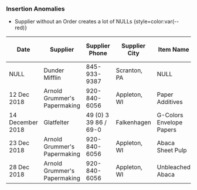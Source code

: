 ### Insertion Anomalies

* Supplier without an Order creates a lot of NULLs {style=color:var(--red)}

<div class="tiny">

<table>
<thead>
<tr>
<th>Date</th>
<th>Supplier</th>
<th>Supplier Phone</th>
<th>Supplier City</th>
<th>Item Name</th>
<th>Item Amount</th>
<th>Item Unit</th>
<th>Item Unit Cost</th>
<th>Item Total Cost</th>
<th>Shipping Status</th>
</tr>
</thead>
<tbody>
<tr class="background-red">
<td>NULL</td>
<td>Dunder Mifflin</td>
<td>845-933-9387</td>
<td>Scranton, PA</td>
<td>NULL</td>
<td>NULL</td>
<td>NULL</td>
<td>NULL</td>
<td>NULL</td>
<td>NULL</td>
</tr>
<tr>
<td>12 Dec 2018</td>
<td>Arnold Grummer's Papermaking</td>
<td>920-840-6056</td>
<td>Appleton, WI</td>
<td>Paper Additives</td>
<td>10</td>
<td>lbs</td>
<td>$3.85</td>
<td>$38.50</td>
<td>Delivered</td>
</tr>
<tr>
<td>14 December 2018</td>
<td>Glatfelter</td>
<td>49 (0) 3 39 86 / 69-0</td>
<td>Falkenhagen</td>
<td>G-Colors Envelope Papers</td>
<td>2000</td>
<td>lbs</td>
<td>$0.62</td>
<td>$1240.00</td>
<td>Preparing</td>
</tr>
<tr>
<td>23 Dec 2018</td>
<td>Arnold Grummer's Papermaking</td>
<td>920-840-6056</td>
<td>Appleton, WI</td>
<td>Abaca Sheet Pulp</td>
<td>50</td>
<td>lbs</td>
<td>$11.20</td>
<td>$560.00</td>
<td>Shipped</td>
</tr>
<tr>
<td>28 Dec 2018</td>
<td>Arnold Grummer's Papermaking</td>
<td>920-840-6056</td>
<td>Appleton, WI</td>
<td>Unbleached Abaca</td>
<td>1</td>
<td>Bale</td>
<td>$1499.00</td>
<td>$1499.00</td>
<td>Shipped</td>
</tr>
</tbody></table>

</div>

